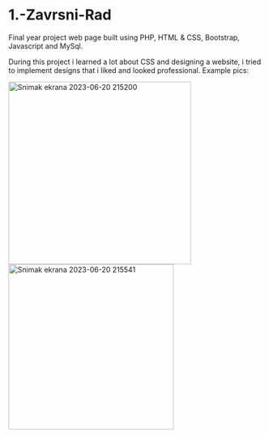 # 1.-Zavrsni-Rad
Final year project web page built using PHP, HTML &amp; CSS, Bootstrap, Javascript and MySql.

During this project i learned a lot about CSS and designing a website, i tried to implement designs that i liked and looked professional. Example pics:

<img width="360" alt="Snimak ekrana 2023-06-20 215200" src="https://github.com/SpasicU/1.-Zavrsni-Rad/assets/118357232/4311ad09-1abc-4d52-ab6a-600ec09c97ea">
<img width="326" alt="Snimak ekrana 2023-06-20 215541" src="https://github.com/SpasicU/1.-Zavrsni-Rad/assets/118357232/6765e923-46c9-4ce7-85db-feca57a469e0">
